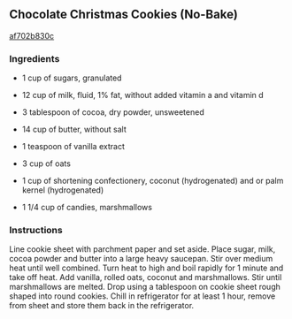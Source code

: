 ## Chocolate Christmas Cookies (No-Bake)

[af702b830c](http://www.food.com/recipe/chocolate-christmas-cookies-no-bake-15859)

### Ingredients

 - 1 cup of sugars, granulated

 - 12 cup of milk, fluid, 1% fat, without added vitamin a and vitamin d

 - 3 tablespoon of cocoa, dry powder, unsweetened

 - 14 cup of butter, without salt

 - 1 teaspoon of vanilla extract

 - 3 cup of oats

 - 1 cup of shortening confectionery, coconut (hydrogenated) and or palm kernel (hydrogenated)

 - 1 1/4 cup of candies, marshmallows

### Instructions

Line cookie sheet with parchment paper and set aside. Place sugar, milk, cocoa powder and butter into a large heavy saucepan. Stir over medium heat until well combined. Turn heat to high and boil rapidly for 1 minute and take off heat. Add vanilla, rolled oats, coconut and marshmallows. Stir until marshmallows are melted. Drop using a tablespoon on cookie sheet rough shaped into round cookies. Chill in refrigerator for at least 1 hour, remove from sheet and store them back in the refrigerator.